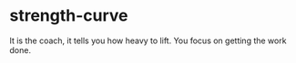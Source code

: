 # strength-curve

It is the coach, it tells you how heavy to lift. You focus on getting the work done.